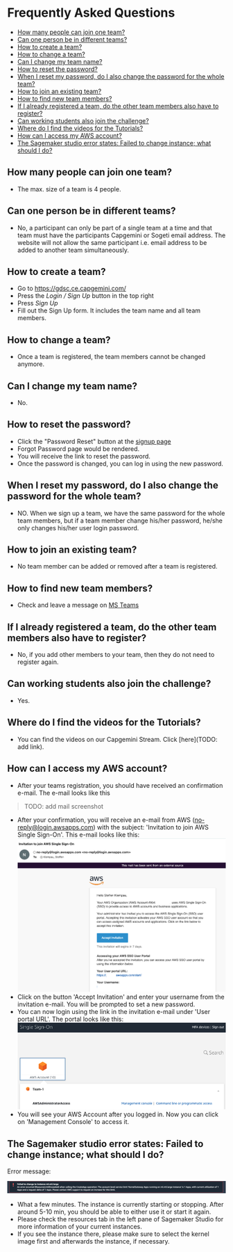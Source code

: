 # Frequently Asked Questions

- [How many people can join one team?](#how-many-people-can-join-one-team)
- [Can one person be in different teams?](#can-one-person-be-in-different-teams)
- [How to create a team?](#how-to-create-a-team)
- [How to change a team?](#how-to-change-a-team)
- [Can I change my team name?](#can-ichange-my-team-name)
- [How to reset the password?](#how-to-reset-the-password)
- [When I reset my password, do I also change the password for the whole team?](#when-i-reset-my-password-do-i-also-change-the-password-for-the-whole-team)
- [How to join an existing team?](#how-to-join-an-existing-team)
- [How to find new team members?](#how-to-find-new-team-members)
- [If I already registered a team, do the other team members also have to register?](#if-i-already-registered-a-team-do-the-other-team-members-also-have-to-register)
- [Can working students also join the challenge?](#can-working-students-also-join-the-challenge)
- [Where do I find the videos for the Tutorials?](#where-do-i-find-the-videos-for-the-tutorials)
- [How can I access my AWS account?](#how-can-i-access-my-aws-account)
- [The Sagemaker studio error states: Failed to change instance; what should I do?](#the-sagemaker-studio-error-states-failed-to-change-instance-what-should-i-do)

## How many people can join one team?

- The max. size of a team is 4 people. 

## Can one person be in different teams?

- No, a participant can only be part of a single team at a time and that team must have the participants Capgemini or Sogeti email address. The website will not allow the same participant i.e. email address to be added to another team simultaneously.

## How to create a team?

- Go to https://gdsc.ce.capgemini.com/
- Press the *Login / Sign Up* button in the top right
- Press *Sign Up*
- Fill out the Sign Up form. It includes the team name and all team members.

## How to change a team?

- Once a team is registered, the team members cannot be changed anymore.

## Can I change my team name?

- No.

## How to reset the password?
- Click the "Password Reset" button at the [signup page](https://gdsc.ce.capgemini.com/password_reset/)
- Forgot Password page would be rendered. 
- You will receive the link to reset the password. 
- Once the password is changed, you can log in using the new password.

## When I reset my password, do I also change the password for the whole team?

- NO. When we sign up a team, we have the same password for the whole team members, but if a team member change his/her password, he/she only changes his/her user login password.

## How to join an existing team?

- No team member can be added or removed after a team is registered.

## How to find new team members?

- Check and leave a message on [MS Teams](https://teams.microsoft.com/l/channel/19%3aa32e03d38fc940ee9d4b20a7cc9e030d%40thread.skype/Looking%2520for%2520Team?groupId=7d77d672-dff1-4c9f-ac55-3c837c1bebf9&tenantId=76a2ae5a-9f00-4f6b-95ed-5d33d77c4d61)

## If I already registered a team, do the other team members also have to register?

- No, if you add other members to your team, then they do not need to register again.

## Can working students also join the challenge?

- Yes.

## Where do I find the videos for the Tutorials?

- You can find the videos on our Capgemini Stream. Click [here](TODO: add link).

## How can I access my AWS account? 

- After your teams registration, you should have received an confirmation e-mail. The e-mail looks like this 
> TODO: add mail screenshot 
- After your confirmation, you will receive an e-mail from AWS (no-reply@login.awsapps.com) with the subject: 'Invitation to join AWS Single Sign-On'. This e-mail looks like this:
![](./screenshots/AWS_invite_mail.png)
- Click on the button 'Accept Invitation' and enter your username from the invitation e-mail. You will be prompted to set a new password. 
- You can now login using the link in the invitation e-mail under 'User portal URL'. The portal looks like this:
![](./screenshots/aws_apps_portal.png)
- You will see your AWS Account after you logged in. Now you can click on 'Management Console' to access it.  

## The Sagemaker studio error states: Failed to change instance; what should I do?

Error message:

![](./screenshots/failed_to_change_instace.png)

- What a few minutes. The instance is currently starting or stopping. After around 5-10 min, you should be able to either use it or start it again. 
- Please check the resources tab in the left pane of Sagemaker Studio for more information of your current instances.
- If you see the instance there, please make sure to select the kernel image first and afterwards the instance, if necessary.  
